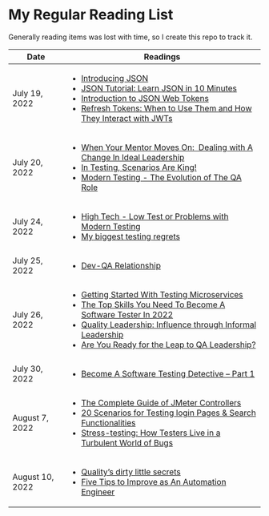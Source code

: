 # My Regular Reading List 
Generally reading items was lost with time, so I create this repo to track it.

| Date | Readings |
| ---- | -------- |
| July 19, 2022 | <ul> <li>[Introducing JSON](https://www.json.org/json-en.html) </li> <li>[﻿JSON Tutorial: Learn JSON in 10 Minutes](https://beginnersbook.com/2015/04/json-tutorial/) </li> <li>[Introduction to JSON Web Tokens](https://jwt.io/introduction) </li> <li>[Refresh Tokens: When to Use Them and How They Interact with JWTs﻿](https://www.loginradius.com/blog/identity/refresh-tokens-jwt-interaction/#:~:text=The%20API%20returns%20a%20short,it%20expires%20or%20even%20before) </li></ul> |
| July 20, 2022 | <ul> <li>[When Your Mentor Moves On:  Dealing with A Change In Ideal Leadership](https://www.ministryoftesting.com/dojo/lessons/when-your-mentor-moves-on-dealing-with-a-change-in-ideal-leadership) </li> <li>[In Testing, Scenarios Are King!](https://devqa.io/scenarios-are-king/) </li> <li>[Modern Testing - The Evolution of The QA Role](https://devqa.io/modern-testing-evolution-qa-role/) </li> </ul>
| July 24, 2022 | <ul> <li>[High Tech - Low Test or Problems with Modern Testing](https://alexromanov.github.io/2022/06/12/high-tech-low-test/) </li> <li> [My biggest testing regrets](https://alexromanov.github.io/2021/06/06/testing-regret/) </li> </ul>
| July 25, 2022 | <ul> <li> [Dev-QA Relationship](https://medium.com/helpshift-engineering/dev-qa-relationship-2032c9a05f09) </li> </ul>
| July 26, 2022 | <ul> <li> [Getting Started With Testing Microservices](https://alexromanov.github.io/2021/06/28/microservices-test-resources/) </li> <li> [The Top Skills You Need To Become A Software Tester In 2022](https://applitools.com/blog/how-to-start-career-software-tester-top-skills/) </li> <li> [Quality Leadership: Influence through Informal Leadership](https://applitools.com/blog/quality-leadership-influence-informal-leadership/) </li> <li> [Are You Ready for the Leap to QA Leadership?](https://applitools.com/blog/are-you-ready-for-the-leap-to-qa-leadership/) </li></ul>
| July 30, 2022 | <ul> <li> [Become A Software Testing Detective – Part 1](https://blog.testproject.io/2022/04/25/become-a-software-testing-detective-part-1/) </li> </ul>
| August 7, 2022 | <ul><li>[The Complete Guide of JMeter Controllers](https://octoperf.com/blog/2021/04/30/controllers/) </li> <li> [20 Scenarios for Testing login Pages & Search Functionalities](https://www.clariontech.com/blog/20-scenarios-for-testing-login-pages-and-search-functionality-on-websites) </li> <li> [Stress-testing: How Testers Live in a Turbulent World of Bugs](https://habr.com/en/company/innotech/blog/676968/) </li></ul>
|August 10, 2022| <ul><li> [Quality’s dirty little secrets](https://mrslavchev.com/2021/12/08/qualitys-dirty-little-secrets/) </li> <li>[Five Tips to Improve as An Automation Engineer](https://blog.testproject.io/2021/12/14/five-tips-to-improve-as-an-automation-engineer/) </li> </ul>







